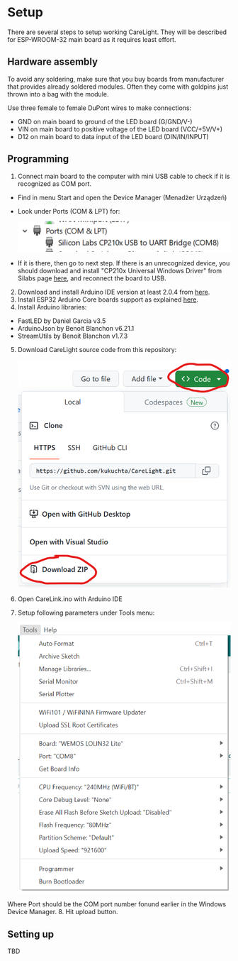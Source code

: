 # Setup
There are several steps to setup working CareLight. They will be described for ESP-WROOM-32 main board as it requires least effort.

## Hardware assembly
To avoid any soldering, make sure that you buy boards from manufacturer that provides already soldered modules. Often they come with goldpins just thrown into a bag with the module.

Use three female to female DuPont wires to make connections:
* GND on main board to ground of the LED board (G/GND/V-)
* VIN on main board to positive voltage of the LED board (VCC/+5V/V+)
* D12 on main board to data input of the LED board (DIN/IN/INPUT)

## Programming

1. Connect main board to the computer with mini USB cable to check if it is recognized as COM port.
  * Find in menu Start and open the Device Manager (Menadżer Urządzeń) 
  * Look under Ports (COM & LPT) for:
  
    ![Device manager](./Media/DevMan.png "Device manager")
  * If it is there, then go to next step. If there is an unrecognized device, you should download and install "CP210x Universal Windows Driver" from Silabs page [here](https://www.silabs.com/developers/usb-to-uart-bridge-vcp-drivers?tab=downloads), and reconnect the board to USB.
2. Download and install Arduino IDE version at least 2.0.4 from [here](https://www.arduino.cc/en/software).
3. Install ESP32 Arduino Core boards support as explained [here](https://docs.espressif.com/projects/arduino-esp32/en/latest/installing.html).
4. Install Arduino libraries:
  * FastLED by Daniel Garcia v3.5
  * ArduinoJson by Benoit Blanchon v6.21.1
  * StreamUtils by Benoit Blanchon v1.7.3
5. Download CareLight source code from this repository:

    ![Get source](./Media/GetSource.png "Get source")
    
6. Open CareLink.ino with Arduino IDE
7. Setup following parameters under Tools menu:

    ![Params](./Media/Params.png "Params")
    
  Where Port should be the COM port number fonund earlier in the Windows Device Manager.
8. Hit upload button.

## Setting up

TBD
